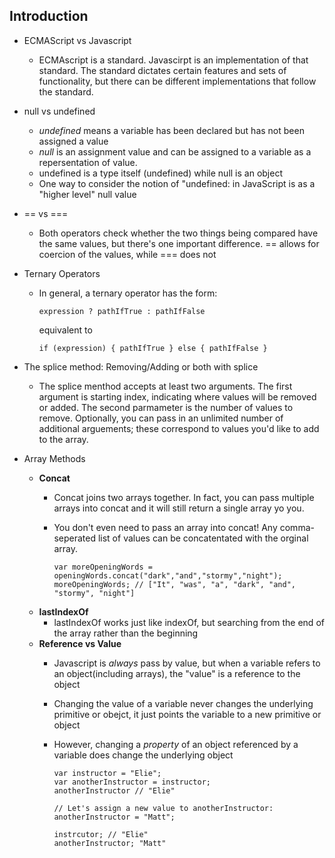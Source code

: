 ## Introduction

* ECMAScript vs Javascript
	* 	ECMAscript is a standard. Javascirpt is an implementation of that standard. The standard dictates certain features and sets of functionality, but there can be different implementations that follow the standard. 
* null vs undefined
	* *undefined* means a variable has been declared but has not been assigned a value
	* *null* is an assignment value and can be assigned to a variable as a repersentation of value. 
	* undefined is a type itself (undefined) while null is an object
	* One way to consider the notion of "undefined: in JavaScript is as a "higher level" null value
* == vs ===
	* Both operators check whether the two things being compared have the same values, but there's one important difference. == allows for coercion of the values, while === does not
* Ternary Operators
	* In general, a ternary operator has the form: 

		`expression ? pathIfTrue : pathIfFalse `
		
		equivalent to
			
		`if (expression) {
		    	pathIfTrue
		} else {
				pathIfFalse
		}`

* The splice method: Removing/Adding or both with splice
	* The splice menthod accepts at least two arguments. The first argument is starting index, indicating where values will be removed or added. The second parmameter is the number of values to remove. Optionally, you can pass in an unlimited number of additional arguements; these correspond to values you'd like to add to the array. 
* Array Methods
	* **Concat**
		* Concat joins two arrays together. In fact, you can pass multiple arrays into concat and it will still return a single array yo you. 
		* You don't even need to pass an array into concat! Any comma-seperated list of values can be concatentated with the orginal array. 

			```
			var moreOpeningWords = 
			openingWords.concat("dark","and","stormy","night");
			moreOpeningWords; // ["It", "was", "a", "dark", "and", "stormy", "night"]
			```
	* **lastIndexOf**
		* lastIndexOf works just like indexOf, but searching from the end of the array rather than the beginning
	* **Reference vs Value**
		* Javascript is *always* pass by value, but when a variable refers to an object(including arrays), the "value" is a reference to the object
		* Changing the value of a variable never changes the underlying primitive or obejct, it just points the variable to a new primitive or object 
		* However, changing a *property* of an object referenced by a variable does change the underlying object 

			```
			var instructor = "Elie";
			var anotherInstructor = instructor; 
			anotherInstructor // "Elie"
			
			// Let's assign a new value to anotherInstructor: 
			anotherInstructor = "Matt"; 
			
			instrcutor; // "Elie"
			anotherInstructor; "Matt"
			```